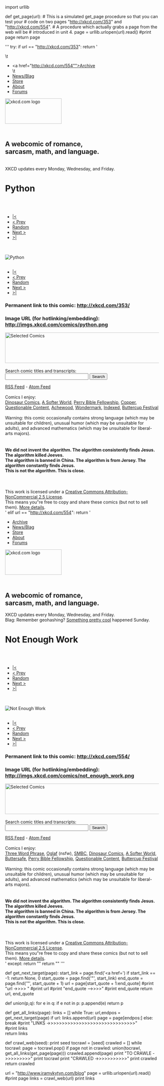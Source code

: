 import urllib

def get_page(url):
    # This is a simulated get_page procedure so that you can test your
    # code on two pages "http://xkcd.com/353" and "http://xkcd.com/554".
    # A procedure which actually grabs a page from the web will be 
    # introduced in unit 4.
	page =  urllib.urlopen(url).read()
	#print page
	return page
	
''' try:
        if url == "http://xkcd.com/353":
            return  '<?xml version="1.0" encoding="utf-8" ?><?xml-stylesheet href="http://imgs.xkcd.com/s/c40a9f8.css" type="text/css" media="screen" ?><!DOCTYPE html PUBLIC "-//W3C//DTD XHTML 1.1//EN" "http://www.w3.org/TR/xhtml11/DTD/xhtml11.dtd"><html xmlns="http://www.w3.org/1999/xhtml"> <head> <title>xkcd: Python</title> <link rel="stylesheet" type="text/css" href="http://imgs.xkcd.com/s/c40a9f8.css" media="screen" title="Default" /> <!--[if IE]><link rel="stylesheet" type="text/css" href="http://imgs.xkcd.com/s/ecbbecc.css" media="screen" title="Default" /><![endif]--> <link rel="alternate" type="application/atom+xml" title="Atom 1.0" href="/atom.xml" /> <link rel="alternate" type="application/rss+xml" title="RSS 2.0" href="/rss.xml" /> <link rel="icon" href="http://imgs.xkcd.com/s/919f273.ico" type="image/x-icon" /> <link rel="shortcut icon" href="http://imgs.xkcd.com/s/919f273.ico" type="image/x-icon" /> </head> <body> <div id="container"> <div id="topContainer"> <div id="topLeft" class="dialog"> <div class="hd"><div class="c"></div></div> <div class="bd"> <div class="c"> <div class="s">\t<ul> <li><a href="http://xkcd.com/554"">Archive</a><br /></li>\t <li><a href="http://blag.xkcd.com/">News/Blag</a><br /></li> <li><a href="http://store.xkcd.com/">Store</a><br /></li> <li><a href="/about/">About</a><br /></li> <li><a href="http://forums.xkcd.com/">Forums</a><br /></li> </ul> </div> </div> </div> <div class="ft"><div class="c"></div></div> </div> <div id="topRight" class="dialog"> <div class="hd"><div class="c"></div></div> <div class="bd"> <div class="c"> <div class="s"> <div id="topRightContainer"> <div id="logo"> <a href="/"><img src="http://imgs.xkcd.com/s/9be30a7.png" alt="xkcd.com logo" height="83" width="185"/></a> <h2><br />A webcomic of romance,<br/> sarcasm, math, and language.</h2> <div class="clearleft"></div> <br />XKCD updates every Monday, Wednesday, and Friday. </div> </div> </div> </div> </div> <div class="ft"><div class="c"></div></div> </div> </div> <div id="contentContainer"> <div id="middleContent" class="dialog"> <div class="hd"><div class="c"></div></div> <div class="bd"> <div class="c"> <div class="s"><h1>Python</h1><br/><br /><div class="menuCont"> <ul> <li><a href="/1/">|&lt;</a></li> <li><a href="/352/" accesskey="p">&lt; Prev</a></li> <li><a href="http://dynamic.xkcd.com/random/comic/" id="rnd_btn_t">Random</a></li> <li><a href="/354/" accesskey="n">Next &gt;</a></li> <li><a href="/">&gt;|</a></li> </ul></div><br/><br/><img src="http://imgs.xkcd.com/comics/python.png" title="I wrote 20 short programs in Python yesterday. It was wonderful. Perl, Im leaving you." alt="Python" /><br/><br/><div class="menuCont"> <ul> <li><a href="/1/">|&lt;</a></li> <li><a href="/352/" accesskey="p">&lt; Prev</a></li> <li><a href="http://dynamic.xkcd.com/random/comic/" id="rnd_btn_b">Random</a></li> <li><a href="/354/" accesskey="n">Next &gt;</a></li> <li><a href="/">&gt;|</a></li> </ul></div><h3>Permanent link to this comic: http://xkcd.com/353/</h3><h3>Image URL (for hotlinking/embedding): http://imgs.xkcd.com/comics/python.png</h3><div id="transcript" style="display: none">[[ Guy 1 is talking to Guy 2, who is floating in the sky ]]Guy 1: You39;re flying! How?Guy 2: Python!Guy 2: I learned it last night! Everything is so simple!Guy 2: Hello world is just 39;print &quot;Hello, World!&quot; 39;Guy 1: I dunno... Dynamic typing? Whitespace?Guy 2: Come join us! Programming is fun again! It39;s a whole new world up here!Guy 1: But how are you flying?Guy 2: I just typed 39;import antigravity39;Guy 1: That39;s it?Guy 2: ...I also sampled everything in the medicine cabinet for comparison.Guy 2: But i think this is the python.{{ I wrote 20 short programs in Python yesterday. It was wonderful. Perl, I39;m leaving you. }}</div> </div> </div> </div> <div class="ft"><div class="c"></div></div> </div> <div id="middleFooter" class="dialog"> <div class="hd"><div class="c"></div></div> <div class="bd"> <div class="c"> <div class="s"> <img src="http://imgs.xkcd.com/s/a899e84.jpg" width="520" height="100" alt="Selected Comics" usemap=" comicmap" /> <map name="comicmap"> <area shape="rect" coords="0,0,100,100" href="/150/" alt="Grownups" /> <area shape="rect" coords="104,0,204,100" href="/730/" alt="Circuit Diagram" /> <area shape="rect" coords="208,0,308,100" href="/162/" alt="Angular Momentum" /> <area shape="rect" coords="312,0,412,100" href="/688/" alt="Self-Description" /> <area shape="rect" coords="416,0,520,100" href="/556/" alt="Alternative Energy Revolution" /> </map><br/><br />Search comic titles and transcripts:<br /><script type="text/javascript" src="//www.google.com/jsapi"></script><script type="text/javascript"> google.load(\"search\", \"1\"); google.setOnLoadCallback(function() { google.search.CustomSearchControl.attachAutoCompletion( \"012652707207066138651:zudjtuwe28q\", document.getElementById(\"q\"), \"cse-search-box\"); });</script><form action="//www.google.com/cse" id="cse-search-box"> <div> <input type="hidden" name="cx" value="012652707207066138651:zudjtuwe28q" /> <input type="hidden" name="ie" value="UTF-8" /> <input type="text" name="q" id="q" autocomplete="off" size="31" /> <input type="submit" name="sa" value="Search" /> </div></form><script type="text/javascript" src="//www.google.com/cse/brand?form=cse-search-box&lang=en"></script><a href="/rss.xml">RSS Feed</a> - <a href="/atom.xml">Atom Feed</a><br /> <br/> <div id="comicLinks"> Comics I enjoy:<br/> <a href="http://www.qwantz.com">Dinosaur Comics</a>, <a href="http://www.asofterworld.com">A Softer World</a>, <a href="http://pbfcomics.com/">Perry Bible Fellowship</a>, <a href="http://www.boltcity.com/copper/">Copper</a>, <a href="http://questionablecontent.net/">Questionable Content</a>, <a href="http://achewood.com/">Achewood</a>, <a href="http://wondermark.com/">Wondermark</a>, <a href="http://thisisindexed.com/">Indexed</a>, <a href="http://www.buttercupfestival.com/buttercupfestival.htm">Buttercup Festival</a> </div> <br/> Warning: this comic occasionally contains strong language (which may be unsuitable for children), unusual humor (which may be unsuitable for adults), and advanced mathematics (which may be unsuitable for liberal-arts majors).<br/> <br/> <h4>We did not invent the algorithm. The algorithm consistently finds Jesus. The algorithm killed Jeeves. <br />The algorithm is banned in China. The algorithm is from Jersey. The algorithm constantly finds Jesus.<br />This is not the algorithm. This is close.</h4><br/> <div class="line"></div> <br/> <div id="licenseText"> <!-- <a rel="license" href="http://creativecommons.org/licenses/by-nc/2.5/"><img alt="Creative Commons License" style="border:none" src="http://imgs.xkcd.com/static/somerights20.png" /></a><br/> --> This work is licensed under a <a rel="license" href="http://creativecommons.org/licenses/by-nc/2.5/">Creative Commons Attribution-NonCommercial 2.5 License</a>.<!-- <rdf:RDF xmlns="http://web.resource.org/cc/" xmlns:dc="http://purl.org/dc/elements/1.1/" xmlns:dcterms="http://purl.org/dc/terms/" xmlns:rdf="http://www.w3.org/1999/02/22-rdf-syntax-ns "><Work rdf:about=""><dc:creator>Randall Munroe</dc:creator><dcterms:rightsHolder>Randall Munroe</dcterms:rightsHolder><dc:type rdf:resource="http://purl.org/dc/dcmitype/StillImage" /><dc:source rdf:resource="http://www.xkcd.com/"/><license rdf:resource="http://creativecommons.org/licenses/by-nc/2.5/" /></Work><License rdf:about="http://creativecommons.org/licenses/by-nc/2.5/"><permits rdf:resource="http://web.resource.org/cc/Reproduction" /><permits rdf:resource="http://web.resource.org/cc/Distribution" /><requires rdf:resource="http://web.resource.org/cc/Notice" /><requires rdf:resource="http://web.resource.org/cc/Attribution" /><prohibits rdf:resource="http://web.resource.org/cc/CommercialUse" /><permits rdf:resource="http://web.resource.org/cc/DerivativeWorks" /></License></rdf:RDF> --> <br/> This means you\"re free to copy and share these comics (but not to sell them). <a href="/license.html">More details</a>.<br/> </div> </div> </div> </div> <div class="ft"><div class="c"></div></div> </div> </div> </div> </body></html> '
        elif url == "http://xkcd.com/554":
            return  '<?xml version="1.0" encoding="utf-8" ?> <?xml-stylesheet href="http://imgs.xkcd.com/s/c40a9f8.css" type="text/css" media="screen" ?> <!DOCTYPE html PUBLIC "-//W3C//DTD XHTML 1.1//EN" "http://www.w3.org/TR/xhtml11/DTD/xhtml11.dtd"> <html xmlns="http://www.w3.org/1999/xhtml"> <head> <title>xkcd: Not Enough Work</title> <link rel="stylesheet" type="text/css" href="http://imgs.xkcd.com/s/c40a9f8.css" media="screen" title="Default" /> <!--[if IE]><link rel="stylesheet" type="text/css" href="http://imgs.xkcd.com/s/ecbbecc.css" media="screen" title="Default" /><![endif]--> <link rel="alternate" type="application/atom+xml" title="Atom 1.0" href="/atom.xml" /> <link rel="alternate" type="application/rss+xml" title="RSS 2.0" href="/rss.xml" /> <link rel="icon" href="http://imgs.xkcd.com/s/919f273.ico" type="image/x-icon" /> <link rel="shortcut icon" href="http://imgs.xkcd.com/s/919f273.ico" type="image/x-icon" /> </head> <body> <div id="container"> <div id="topContainer"> <div id="topLeft" class="dialog"> <div class="hd"><div class="c"></div></div> <div class="bd"> <div class="c"> <div class="s"> <ul> <li><a href="/archive/">Archive</a><br /></li> <li><a href="http://blag.xkcd.com/">News/Blag</a><br /></li> <li><a href="http://store.xkcd.com/">Store</a><br /></li> <li><a href="/about/">About</a><br /></li> <li><a href="http://forums.xkcd.com/">Forums</a><br /></li> </ul> </div> </div> </div> <div class="ft"><div class="c"></div></div> </div> <div id="topRight" class="dialog"> <div class="hd"><div class="c"></div></div> <div class="bd"> <div class="c"> <div class="s"> <div id="topRightContainer"> <div id="logo"> <a href="/"><img src="http://imgs.xkcd.com/s/9be30a7.png" alt="xkcd.com logo" height="83" width="185"/></a> <h2><br />A webcomic of romance,<br/> sarcasm, math, and language.</h2> <div class="clearleft"></div> XKCD updates every Monday, Wednesday, and Friday. <br /> Blag: Remember geohashing? <a href="http://blog.xkcd.com/2012/02/27/geohashing-2/">Something pretty cool</a> happened Sunday. </div> </div> </div> </div> </div> <div class="ft"><div class="c"></div></div> </div> </div> <div id="contentContainer"> <div id="middleContent" class="dialog"> <div class="hd"><div class="c"></div></div> <div class="bd"> <div class="c"> <div class="s"> <h1>Not Enough Work</h1><br/> <br /> <div class="menuCont"> <ul> <li><a href="/1/">|&lt;</a></li> <li><a href="/553/" accesskey="p">&lt; Prev</a></li> <li><a href="http://dynamic.xkcd.com/random/comic/" id="rnd_btn_t">Random</a></li> <li><a href="/555/" accesskey="n">Next &gt;</a></li> <li><a href="/">&gt;|</a></li> </ul> </div> <br/> <br/> <img src="http://imgs.xkcd.com/comics/not_enough_work.png" title="It39;s even harder if you39;re an asshole who pronounces &lt;&gt; brackets." alt="Not Enough Work" /><br/> <br/> <div class="menuCont"> <ul> <li><a href="/1/">|&lt;</a></li> <li><a href="/553/" accesskey="p">&lt; Prev</a></li> <li><a href="http://dynamic.xkcd.com/random/comic/" id="rnd_btn_b">Random</a></li> <li><a href="/555/" accesskey="n">Next &gt;</a></li> <li><a href="/">&gt;|</a></li> </ul> </div> <h3>Permanent link to this comic: http://xkcd.com/554/</h3> <h3>Image URL (for hotlinking/embedding): http://imgs.xkcd.com/comics/not_enough_work.png</h3> <div id="transcript" style="display: none">Narration: Signs your coders don39;t have enough work to do: [[A man sitting at his workstation; a female co-worker behind him]] Man: I39;m almost up to my old typing speed in dvorak [[Two men standing by a server rack]] Man  1: Our servers now support gopher. Man  1: Just in case. [[A woman standing near her workstation speaking to a male co-worker]] Woman: Our pages are now HTML, XHTML-STRICT, and haiku-compliant Man: Haiku? Woman: &lt;div class=&quot;main&quot;&gt; Woman: &lt;span id=&quot;marquee&quot;&gt; Woman: Blog!&lt; span&gt;&lt; div&gt; [[A woman sitting at her workstation]] Woman: Hey! Have you guys seen this webcomic? {{title text: It39;s even harder if you39;re an asshole who pronounces &lt;&gt; brackets.}}</div> </div> </div> </div> <div class="ft"><div class="c"></div></div> </div> <div id="middleFooter" class="dialog"> <div class="hd"><div class="c"></div></div> <div class="bd"> <div class="c"> <div class="s"> <img src="http://imgs.xkcd.com/s/a899e84.jpg" width="520" height="100" alt="Selected Comics" usemap=" comicmap" /> <map name="comicmap"> <area shape="rect" coords="0,0,100,100" href="/150/" alt="Grownups" /> <area shape="rect" coords="104,0,204,100" href="/730/" alt="Circuit Diagram" /> <area shape="rect" coords="208,0,308,100" href="/162/" alt="Angular Momentum" /> <area shape="rect" coords="312,0,412,100" href="/688/" alt="Self-Description" /> <area shape="rect" coords="416,0,520,100" href="/556/" alt="Alternative Energy Revolution" /> </map><br/><br /> Search comic titles and transcripts:<br /> <script type="text/javascript" src="//www.google.com/jsapi"></script> <script type="text/javascript"> google.load("search", "1"); google.search.CustomSearchControl.attachAutoCompletion( "012652707207066138651:zudjtuwe28q", document.getElementById("q"), "cse-search-box"); }); </script> <form action="//www.google.com/cse" id="cse-search-box"> <div> <input type="hidden" name="cx" value="012652707207066138651:zudjtuwe28q" /> <input type="hidden" name="ie" value="UTF-8" /> <input type="text" name="q" id="q" autocomplete="off" size="31" /> <input type="submit" name="sa" value="Search" /> </div> </form> <script type="text/javascript" src="//www.google.com/cse/brand?form=cse-search-box&lang=en"></script> <a href="/rss.xml">RSS Feed</a> - <a href="/atom.xml">Atom Feed</a> <br /> <br/> <div id="comicLinks"> Comics I enjoy:<br/> <a href="http://threewordphrase.com/">Three Word Phrase</a>, <a href="http://oglaf.com/">Oglaf</a> (nsfw), <a href="http://www.smbc-comics.com/">SMBC</a>, <a href="http://www.qwantz.com">Dinosaur Comics</a>, <a href="http://www.asofterworld.com">A Softer World</a>, <a href="http://buttersafe.com/">Buttersafe</a>, <a href="http://pbfcomics.com/">Perry Bible Fellowship</a>, <a href="http://questionablecontent.net/">Questionable Content</a>, <a href="http://www.buttercupfestival.com/buttercupfestival.htm">Buttercup Festival</a> </div> <br/> Warning: this comic occasionally contains strong language (which may be unsuitable for children), unusual humor (which may be unsuitable for adults), and advanced mathematics (which may be unsuitable for liberal-arts majors).<br/> <br/> <h4>We did not invent the algorithm. The algorithm consistently finds Jesus. The algorithm killed Jeeves. <br />The algorithm is banned in China. The algorithm is from Jersey. The algorithm constantly finds Jesus.<br />This is not the algorithm. This is close.</h4><br/> <div class="line"></div> <br/> <div id="licenseText"> <!-- <a rel="license" href="http://creativecommons.org/licenses/by-nc/2.5/"><img alt="Creative Commons License" style="border:none" src="http://imgs.xkcd.com/static/somerights20.png" /></a><br/> --> This work is licensed under a <a rel="license" href="http://creativecommons.org/licenses/by-nc/2.5/">Creative Commons Attribution-NonCommercial 2.5 License</a>. <!-- <rdf:RDF xmlns="http://web.resource.org/cc/" xmlns:dc="http://purl.org/dc/elements/1.1/" xmlns:dcterms="http://purl.org/dc/terms/" xmlns:rdf="http://www.w3.org/1999/02/22-rdf-syntax-ns "><Work rdf:about=""><dc:creator>Randall Munroe</dc:creator><dcterms:rightsHolder>Randall Munroe</dcterms:rightsHolder><dc:type rdf:resource="http://purl.org/dc/dcmitype/StillImage" /><dc:source rdf:resource="http://www.xkcd.com/"/><license rdf:resource="http://creativecommons.org/licenses/by-nc/2.5/" /></Work><License rdf:about="http://creativecommons.org/licenses/by-nc/2.5/"><permits rdf:resource="http://web.resource.org/cc/Reproduction" /><permits rdf:resource="http://web.resource.org/cc/Distribution" /><requires rdf:resource="http://web.resource.org/cc/Notice" /><requires rdf:resource="http://web.resource.org/cc/Attribution" /><prohibits rdf:resource="http://web.resource.org/cc/CommercialUse" /><permits rdf:resource="http://web.resource.org/cc/DerivativeWorks" /></License></rdf:RDF> --> <br/> This means you"re free to copy and share these comics (but not to sell them). <a href="/license.html">More details</a>.<br/> </div> </div> </div> </div> <div class="ft"><div class="c"></div></div> </div> </div> </div> </body> </html> '
    except:
        return ""
    return ""
'''
	
def get_next_target(page):
    start_link = page.find('<a href=')
    if start_link == -1: 
	    return None, 0
    start_quote = page.find('"', start_link)
    end_quote = page.find('"', start_quote + 1)
    url = page[start_quote + 1:end_quote]
    #print "url ->>>> " 
    #print url
    #print "end_quote -->>>>"
    #print end_quote
    return url, end_quote

def union(p,q):
    for e in q:
        if e not in p:
            p.append(e)
	return p

def get_all_links(page):
    links = []
    while True:
        url,endpos = get_next_target(page)
        if url:
            links.append(url)
            page = page[endpos:]
        else:
            break
	#print "LINKS ->>>>>>>>>>>>>>>>>>>>>>>>>>>>>>>"		
	#print links		
    return links

def crawl_web(seed):
    print seed
    tocrawl = [seed]
    crawled = []
    while tocrawl:
        page = tocrawl.pop()
        if page not in crawled:
			union(tocrawl, get_all_links(get_page(page)))
			crawled.append(page)
        print "TO CRAWLE ->>>>>>>>>"
        print tocrawl
        print "CRAWLED ->>>>>>>>>>>"
        print crawled
	return 	crawled

	
	
url = "http://www.iramykytyn.com/blog"
page = urllib.urlopen(url).read()
#print page
links = crawl_web(url)
print links
